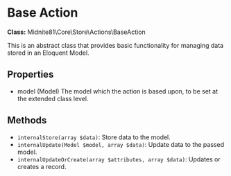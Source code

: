 # Base Action

**Class:** Midnite81\Core\Store\Actions\BaseAction

This is an abstract class that provides basic functionality for managing data stored in an Eloquent Model.

## Properties

- model (Model) The model which the action is based upon, to be set at the extended class level.
  
## Methods
  - `internalStore(array $data)`: Store data to the model.
  - `internalUpdate(Model $model, array $data)`: Update data to the passed model.
  - `internalUpdateOrCreate(array $attributes, array $data)`: Updates or creates a record.



